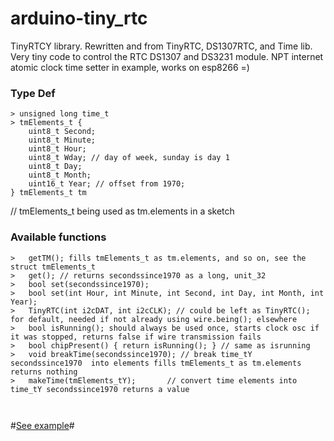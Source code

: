 # arduino-tiny_rtc
TinyRTCY library. Rewritten and from TinyRTC, DS1307RTC, and Time lib. Very tiny code to control the RTC DS1307 and DS3231 module.
NPT internet atomic clock time setter in example, works on esp8266 =) 

### Type Def
```
> unsigned long time_t
> tmElements_t {
    uint8_t Second;
    uint8_t Minute;
    uint8_t Hour;
    uint8_t Wday; // day of week, sunday is day 1
    uint8_t Day;
    uint8_t Month;
    uint16_t Year; // offset from 1970;
} tmElements_t tm
```
// tmElements_t being used as tm.elements in a sketch

### Available functions
```
>   getTM(); fills tmElements_t as tm.elements, and so on, see the struct tmElements_t
>   get(); // returns secondssince1970 as a long, unit_32
>   bool set(secondssince1970);
>   bool set(int Hour, int Minute, int Second, int Day, int Month, int Year);
>	TinyRTC(int i2cDAT, int i2cCLK); // could be left as TinyRTC(); for default, needed if not already using wire.being(); elsewhere
>	bool isRunning(); should always be used once, starts clock osc if it was stopped, returns false if wire transmission fails
>	bool chipPresent() { return isRunning(); } // same as isrunning
>	void breakTime(secondssince1970); // break time_tY secondssince1970  into elements fills tmElements_t as tm.elements returns nothing
>	makeTime(tmElements_tY);       // convert time elements into time_tY secondssince1970 returns a value



```

#[See example](https://github.com/Feay/TinyRTCY/blob/main/examples/TinyRTCY_Example/Fen.ESP.RTCset.ino)# 
